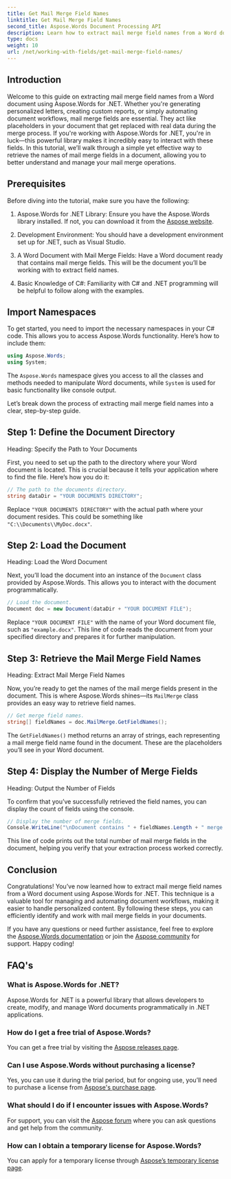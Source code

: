 ```yaml
---
title: Get Mail Merge Field Names
linktitle: Get Mail Merge Field Names
second_title: Aspose.Words Document Processing API
description: Learn how to extract mail merge field names from a Word document using Aspose.Words for .NET with this detailed, step-by-step guide.
type: docs
weight: 10
url: /net/working-with-fields/get-mail-merge-field-names/
---
```

## Introduction

Welcome to this guide on extracting mail merge field names from a Word document using Aspose.Words for .NET. Whether you're generating personalized letters, creating custom reports, or simply automating document workflows, mail merge fields are essential. They act like placeholders in your document that get replaced with real data during the merge process. If you're working with Aspose.Words for .NET, you're in luck—this powerful library makes it incredibly easy to interact with these fields. In this tutorial, we’ll walk through a simple yet effective way to retrieve the names of mail merge fields in a document, allowing you to better understand and manage your mail merge operations.

## Prerequisites

Before diving into the tutorial, make sure you have the following:

1. Aspose.Words for .NET Library: Ensure you have the Aspose.Words library installed. If not, you can download it from the [Aspose website](https://releases.aspose.com/words/net/).

2. Development Environment: You should have a development environment set up for .NET, such as Visual Studio.

3. A Word Document with Mail Merge Fields: Have a Word document ready that contains mail merge fields. This will be the document you’ll be working with to extract field names.

4. Basic Knowledge of C#: Familiarity with C# and .NET programming will be helpful to follow along with the examples.

## Import Namespaces

To get started, you need to import the necessary namespaces in your C# code. This allows you to access Aspose.Words functionality. Here’s how to include them:

```csharp
using Aspose.Words;
using System;
```

The `Aspose.Words` namespace gives you access to all the classes and methods needed to manipulate Word documents, while `System` is used for basic functionality like console output.

Let’s break down the process of extracting mail merge field names into a clear, step-by-step guide.

## Step 1: Define the Document Directory

Heading: Specify the Path to Your Documents

First, you need to set up the path to the directory where your Word document is located. This is crucial because it tells your application where to find the file. Here’s how you do it:

```csharp
// The path to the documents directory.
string dataDir = "YOUR DOCUMENTS DIRECTORY";
```

Replace `"YOUR DOCUMENTS DIRECTORY"` with the actual path where your document resides. This could be something like `"C:\\Documents\\MyDoc.docx"`.

## Step 2: Load the Document

Heading: Load the Word Document

Next, you’ll load the document into an instance of the `Document` class provided by Aspose.Words. This allows you to interact with the document programmatically.

```csharp
// Load the document.
Document doc = new Document(dataDir + "YOUR DOCUMENT FILE");
```

Replace `"YOUR DOCUMENT FILE"` with the name of your Word document file, such as `"example.docx"`. This line of code reads the document from your specified directory and prepares it for further manipulation.

## Step 3: Retrieve the Mail Merge Field Names

Heading: Extract Mail Merge Field Names

Now, you’re ready to get the names of the mail merge fields present in the document. This is where Aspose.Words shines—its `MailMerge` class provides an easy way to retrieve field names.

```csharp
// Get merge field names.
string[] fieldNames = doc.MailMerge.GetFieldNames();
```

The `GetFieldNames()` method returns an array of strings, each representing a mail merge field name found in the document. These are the placeholders you’ll see in your Word document.

## Step 4: Display the Number of Merge Fields

Heading: Output the Number of Fields

To confirm that you’ve successfully retrieved the field names, you can display the count of fields using the console.

```csharp
// Display the number of merge fields.
Console.WriteLine("\nDocument contains " + fieldNames.Length + " merge fields.");
```

This line of code prints out the total number of mail merge fields in the document, helping you verify that your extraction process worked correctly.

## Conclusion

Congratulations! You’ve now learned how to extract mail merge field names from a Word document using Aspose.Words for .NET. This technique is a valuable tool for managing and automating document workflows, making it easier to handle personalized content. By following these steps, you can efficiently identify and work with mail merge fields in your documents.

If you have any questions or need further assistance, feel free to explore the [Aspose.Words documentation](https://reference.aspose.com/words/net/) or join the [Aspose community](https://forum.aspose.com/c/words/8) for support. Happy coding!

## FAQ's

### What is Aspose.Words for .NET?
Aspose.Words for .NET is a powerful library that allows developers to create, modify, and manage Word documents programmatically in .NET applications.

### How do I get a free trial of Aspose.Words?
You can get a free trial by visiting the [Aspose releases page](https://releases.aspose.com/).

### Can I use Aspose.Words without purchasing a license?
Yes, you can use it during the trial period, but for ongoing use, you’ll need to purchase a license from [Aspose's purchase page](https://purchase.aspose.com/buy).

### What should I do if I encounter issues with Aspose.Words?
For support, you can visit the [Aspose forum](https://forum.aspose.com/c/words/8) where you can ask questions and get help from the community.

### How can I obtain a temporary license for Aspose.Words?
You can apply for a temporary license through [Aspose’s temporary license page](https://purchase.aspose.com/temporary-license/).
